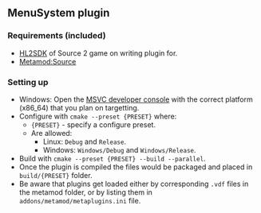 ## MenuSystem plugin

### Requirements (included)

* [HL2SDK](https://github.com/Wend4r/hl2sdk) of Source 2 game on writing plugin for.
* [Metamod:Source](https://github.com/alliedmodders/metamod-source)

### Setting up

* Windows: Open the [MSVC developer console](https://learn.microsoft.com/en-us/cpp/build/building-on-the-command-line) with the correct platform (x86_64) that you plan on targetting.
* Configure with ``cmake --preset {PRESET}`` where:
  * ``{PRESET}`` - specify a configure preset.
  * Are allowed:
    * Linux: `Debug` and `Release`.
    * Windows: `Windows/Debug` and `Windows/Release`.
* Build with ``cmake --preset {PRESET} --build --parallel``.
* Once the plugin is compiled the files would be packaged and placed in ``build/{PRESET}`` folder.
* Be aware that plugins get loaded either by corresponding ``.vdf`` files in the metamod folder, or by listing them in ``addons/metamod/metaplugins.ini`` file.
